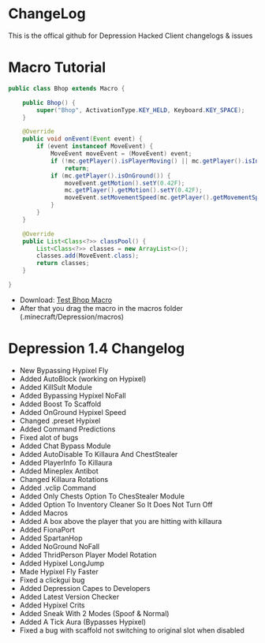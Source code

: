# ChangeLog
This is the offical github for Depression Hacked Client changelogs & issues

# Macro Tutorial

```java
public class Bhop extends Macro {

    public Bhop() {
        super("Bhop", ActivationType.KEY_HELD, Keyboard.KEY_SPACE);
    }

    @Override
    public void onEvent(Event event) {
        if (event instanceof MoveEvent) {
            MoveEvent moveEvent = (MoveEvent) event;
            if (!mc.getPlayer().isPlayerMoving() || mc.getPlayer().isInLiquid())
                return;
            if (mc.getPlayer().isOnGround()) {
                moveEvent.getMotion().setY(0.42F);
                mc.getPlayer().getMotion().setY(0.42F);
                moveEvent.setMovementSpeed(mc.getPlayer().getMovementSpeed() * 2);
            }
        }
    }

    @Override
    public List<Class<?>> classPool() {
        List<Class<?>> classes = new ArrayList<>();
        classes.add(MoveEvent.class);
        return classes;
    }

}
```
* Download: [Test Bhop Macro](https://depressionclient.ml/assets/macros/bhop-macro.jar)
* After that you drag the macro in the macros folder (.minecraft/Depression/macros)

# Depression 1.4 Changelog
* New Bypassing Hypixel Fly
* Added AutoBlock (working on Hypixel)
* Added KillSult Module
* Added Bypassing Hypixel NoFall
* Added Boost To Scaffold
* Added OnGround Hypixel Speed
* Changed .preset Hypixel
* Added Command Predictions
* Fixed alot of bugs
* Added Chat Bypass Module
* Added AutoDisable To Killaura And ChestStealer
* Added PlayerInfo To Killaura
* Added Mineplex Antibot
* Changed Killaura Rotations
* Added .vclip Command
* Added Only Chests Option To ChesStealer Module
* Added Option To Inventory Cleaner So It Does Not Turn Off
* Added Macros
* Added A box above the player that you are hitting with killaura
* Added FionaPort
* Added SpartanHop
* Added NoGround NoFall
* Added ThridPerson Player Model Rotation
* Added Hypixel LongJump
* Made Hypixel Fly Faster
* Fixed a clickgui bug
* Added Depression Capes to Developers
* Added Latest Version Checker
* Added Hypixel Crits
* Added Sneak With 2 Modes (Spoof & Normal)
* Added A Tick Aura (Bypasses Hypixel)
* Fixed a bug with scaffold not switching to original slot when disabled
